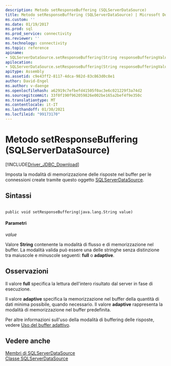 ```yaml
---
description: Metodo setResponseBuffering (SQLServerDataSource)
title: Metodo setResponseBuffering (SQLServerDataSource) | Microsoft Docs
ms.custom: ''
ms.date: 01/19/2017
ms.prod: sql
ms.prod_service: connectivity
ms.reviewer: ''
ms.technology: connectivity
ms.topic: reference
apiname:
- SQLServerDataSource.setResponseBuffering(String responseBufferingValue)
apilocation:
- SQLServerDataSource.setResponseBuffering(String responseBufferingValue)
apitype: Assembly
ms.assetid: c9e43ff2-8117-4dca-982d-83c863d0c8e1
author: David-Engel
ms.author: v-daenge
ms.openlocfilehash: a62919c7efbefd41505f0ac3e6c021229f3a74d2
ms.sourcegitcommit: 33f0f190f962059826e002be165a2bef4f9e350c
ms.translationtype: MT
ms.contentlocale: it-IT
ms.lasthandoff: 01/30/2021
ms.locfileid: "99173170"
---
```

# <a name="setresponsebuffering-method-sqlserverdatasource"></a>Metodo setResponseBuffering (SQLServerDataSource)
[!INCLUDE[Driver_JDBC_Download](../../../includes/driver_jdbc_download.md)]

  Imposta la modalità di memorizzazione delle risposte nel buffer per le connessioni create tramite questo oggetto [SQLServerDataSource](../../../connect/jdbc/reference/sqlserverdatasource-class.md).  
  
## <a name="syntax"></a>Sintassi  
  
```  
  
public void setResponseBuffering(java.lang.String value)  
```  
  
#### <a name="parameters"></a>Parametri  
 *value*  
  
 Valore **String** contenente la modalità di flusso e di memorizzazione nel buffer. La modalità valida può essere una delle stringhe senza distinzione tra maiuscole e minuscole seguenti: **full** o **adaptive**.  
  
## <a name="remarks"></a>Osservazioni  
 Il valore **full** specifica la lettura dell'intero risultato dal server in fase di esecuzione.  
  
 Il valore **adaptive** specifica la memorizzazione nel buffer della quantità di dati minima possibile, quando necessario. Il valore **adaptive** rappresenta la modalità di memorizzazione nel buffer predefinita.  
  
 Per altre informazioni sull'uso della modalità di buffering delle risposte, vedere [Uso del buffer adattivo](../../../connect/jdbc/using-adaptive-buffering.md).  
  
## <a name="see-also"></a>Vedere anche  
 [Membri di SQLServerDataSource](../../../connect/jdbc/reference/sqlserverdatasource-members.md)   
 [Classe SQLServerDataSource](../../../connect/jdbc/reference/sqlserverdatasource-class.md)  
  
  
